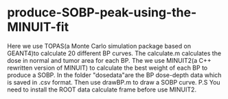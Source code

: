 # produce-SOBP-peak-using-the-MINUIT-fit
Here we use TOPAS(a Monte Carlo simulation package based on GEANT4)to calculate 20 different BP curves.
The calculate.m calculates the dose in normal and tumor area for each BP.
The we use MINUIT2(a C++ rewritten version of MINUIT) to calculate the best weight of each BP to produce a SOBP. 
In the folder "dosedata"are the BP dose-depth data which is saved in .csv format.
Then use drawBP.m to draw a SOBP curve.
P.S You need to install the ROOT data calculate frame before use MINUIT2.

